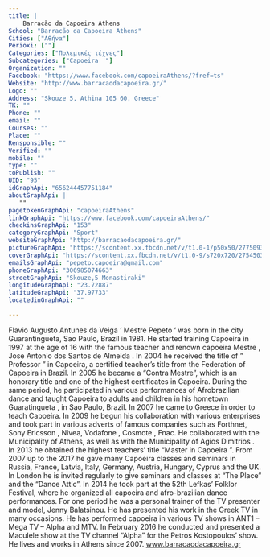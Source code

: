 ```yaml
---
title: |
    Barracão da Capoeira Athens
School: "Barracão da Capoeira Athens"
Cities: ["Αθήνα"]
Perioxi: [""]
Categories: ["Πολεμικές τέχνες"]
Subcategories: ["Capoeira  "]
Organization: ""
Facebook: "https://www.facebook.com/capoeiraAthens/?fref=ts"
Website: "http://www.barracaodacapoeira.gr/"
Logo: ""
Address: "Skouze 5, Athina 105 60, Greece"
TK: ""
Phone: ""
email: ""
Courses: ""
Place: ""
Rensponsible: ""
Verified: ""
mobile: ""
type: ""
toPublish: ""
UID: "95"
idGraphApi: "656244457751184"
aboutGraphApi: | 
   ""
pagetokenGraphApi: "capoeiraAthens"
linkGraphApi: "https://www.facebook.com/capoeiraAthens/"
checkinsGraphApi: "153"
categoryGraphApi: "Sport"
websiteGraphApi: "http://barracaodacapoeira.gr/"
pictureGraphApi: "https://scontent.xx.fbcdn.net/v/t1.0-1/p50x50/27750938_1857658914276393_8967635476010635030_n.jpg?oh=d3efb234189ea6b4fa78d9d5ed6eec65&amp;oe=5B067E9A"
coverGraphApi: "https://scontent.xx.fbcdn.net/v/t1.0-9/s720x720/27545031_1858525320856419_8396752145694477712_n.jpg?oh=67b6975375d1af6304161415eefa5333&amp;oe=5B440BDD"
emailsGraphApi: "pepeto.capoeira@gmail.com"
phoneGraphApi: "306985074663"
streetGraphApi: "Skouze,5 Monastiraki"
longitudeGraphApi: "23.72887"
latitudeGraphApi: "37.97733"
locatedinGraphApi: ""

---
```


Flavio Augusto Antunes da Veiga ‘ Mestre Pepeto ‘ was born in the city Guarantingueta, Sao Paulo, Brazil in 1981. He started training Capoeira in 1997 at the age of 16 with the famous teacher and renown capoeira Mestre , Jose Antonio dos Santos de Almeida . In 2004 he received the title of ” Professor ” in Capoeira, a certified teacher’s title from the Federation of Capoeira in Brazil. In 2005 he became a “Contra Mestre”, which is an honorary title and one of the highest certificates in Capoeira. During the same period, he participated in various performances of Afrobrazilian dance and taught Capoeira to adults and children in his hometown Guaratingueta , in Sao Paulo, Brazil. In 2007 he came to Greece in order to teach Capoeira. In 2009 he begun his collaboration with various enterprises and took part in various adverts of famous companies such as Forthnet, Sony Ericsson , Nivea, Vodafone , Cosmote , Fnac. He collaborated with the Municipality of Athens, as well as with the Municipality of Agios Dimitrios . In 2013 he obtained the highest teachers’ title “Master in Capoeira ”. From 2007 up to the 2017 he gave many Capoeira classes and seminars in Russia, France, Latvia, Italy, Germany, Austria, Hungary, Cyprus and the UK. In London he is invited regularly to give seminars and classes at “The Place” and the “Dance Attic”. In 2014 he took part at the 52th Lefkas’ Folklor Festival, where he organized all capoeira and afro-brazilian dance performances. For one period he was a personal trainer of the TV presenter and model, Jenny Balatsinou. He has presented his work in the Greek TV in many occasions. He has performed capoeira in various TV shows in ANT1 – Mega TV – Alpha and MTV. In February 2016 he conducted and presented a Maculele show at the TV channel “Alpha” for the Petros Kostopoulos’ show. He lives and works in Athens since 2007. www.barracaodacapoeira.gr

